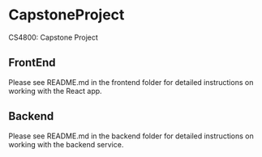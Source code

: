# CapstoneProject
CS4800: Capstone Project

## FrontEnd
Please see README.md in the frontend folder for detailed instructions on working with the React app.


## Backend
Please see README.md in the backend folder for detailed instructions on working with the backend service.
